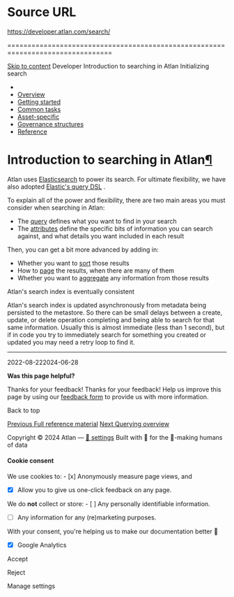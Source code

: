 # Source URL
https://developer.atlan.com/search/

================================================================================

<!--
canonical: https://developer.atlan.com/search/
meta-content-security-policy: object-src 'none'; base-uri 'self'; manifest-src 'self'; media-src 'self';
meta-description: Understand key concepts such as queries, attributes, sorting, pagination, and aggregation.
meta-generator: mkdocs-1.6.1, mkdocs-material-9.6.14
meta-og-description: Understand key concepts such as queries, attributes, sorting, pagination, and aggregation.
meta-og-image: https://developer.atlan.com/assets/images/social/search/index.png
meta-og-image-height: 630
meta-og-image-type: image/png
meta-og-image-width: 1200
meta-og-title: Introduction to searching in Atlan - Developer
meta-og-type: website
meta-og-url: https://developer.atlan.com/search/
meta-twitter:card: summary_large_image
meta-twitter:description: Understand key concepts such as queries, attributes, sorting, pagination, and aggregation.
meta-twitter:image: https://developer.atlan.com/assets/images/social/search/index.png
meta-twitter:title: Introduction to searching in Atlan - Developer
meta-viewport: width=device-width,initial-scale=1
title: Introduction to searching in Atlan - Developer
-->

[Skip to content](#introduction-to-searching-in-atlan) Developer Introduction to searching in Atlan Initializing search 

* 
* [Overview](..)
* [Getting started](../getting-started/)
* [Common tasks](../snippets/)
* [Asset\-specific](../patterns/)
* [Governance structures](../governance/)
* [Reference](../reference/)

Introduction to searching in Atlan[¶](#introduction-to-searching-in-atlan "Permanent link")
===========================================================================================

Atlan uses  [Elasticsearch](https://www.elastic.co)  to power its search. For ultimate flexibility, we have also adopted [Elastic's query DSL](https://www.elastic.co/guide/en/elasticsearch/reference/current/query-dsl.html) .

To explain all of the power and flexibility, there are two main areas you must consider when searching in Atlan:

* The [query](queries/) defines what you want to find in your search
* The [attributes](attributes/) define the specific bits of information you can search against, and what details you want included in each result

Then, you can get a bit more advanced by adding in:

* Whether you want to [sort](sort/) those results
* How to [page](paging/) the results, when there are many of them
* Whether you want to [aggregate](aggregation/) any information from those results

Atlan's search index is eventually consistent

Atlan's search index is updated asynchronously from metadata being persisted to the metastore. So there can be small delays between a create, update, or delete operation completing and being able to search for that same information. Usually this is almost immediate (less than 1 second), but if in code you try to immediately search for something you created or updated you may need a retry loop to find it.

---

2022\-08\-222024\-06\-28

**Was this page helpful?**

Thanks for your feedback! Thanks for your feedback! Help us improve this page by using our [feedback form](https://docs.google.com/forms/d/e/1FAIpQLScfoq7vqEn8S4QvN0ehPp0MRy6WYK5x-okJDqD69lHgoPPWtg/viewform?usp=pp_url&entry.1800719315=/search/) to provide us with more information. 

Back to top

[Previous Full reference material](../reference/) [Next Querying overview](queries/) 

Copyright © 2024 Atlan — [🍪 settings](#__consent) 
Built with 💙 for the 🤖\-making humans of data 

#### Cookie consent

We use cookies to: - [x] Anonymously measure page views, and
- [x] Allow you to give us one\-click feedback on any page.

 We do **not** collect or store: - [ ] Any personally identifiable information.
- [ ] Any information for any (re)marketing purposes.

 With your consent, you're helping us to make our documentation better 💙

- [x] Google Analytics

Accept

Reject

Manage settings

